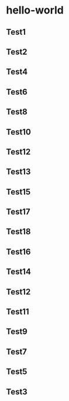 # hello-world
## Test1
## Test2
## Test4
## Test6
## Test8
## Test10
## Test12
## Test13
## Test15
## Test17
## Test18
## Test16
## Test14
## Test12
## Test11
## Test9
## Test7
## Test5
## Test3
